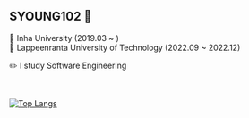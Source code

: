 ## SYOUNG102 🐤

🏫 Inha University (2019.03 ~ )<br>
🏫 Lappeenranta University of Technology (2022.09 ~ 2022.12) <br>

✏️ I study Software Engineering

<br>

[![Top Langs](https://github-readme-stats.vercel.app/api/top-langs/?username=syoung102&hide=jupyternotebook&layout=compact)](https://github.com/anuraghazra/github-readme-stats)



<!--
**syoung102/syoung102** is a ✨ _special_ ✨ repository because its `README.md` (this file) appears on your GitHub profile.

Here are some ideas to get you started:

- 🔭 I’m currently working on ...
- 🌱 I’m currently learning ...
- 👯 I’m looking to collaborate on ...
- 🤔 I’m looking for help with ...
- 💬 Ask me about ...
- 📫 How to reach me: ...
- 😄 Pronouns: ...
- ⚡ Fun fact: ...
-->


